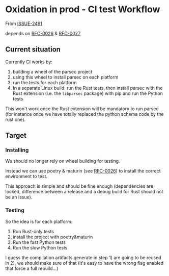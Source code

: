 <!-- Parsec Cloud (https://parsec.cloud) Copyright (c) BUSL-1.1 2016-present Scille SAS -->

# Oxidation in prod - CI test Workflow

From [ISSUE-2491](https://github.com/Scille/parsec-cloud/issues/2491)

depends on [RFC-0026](0026-rust-in-prod-poetry-maturin-based-pyproject.md) & [RFC-0027](0027-rust-in-prod-feature-flag-in-the-rust-extension-binding.md)

## Current situation

Currently CI works by:

1) building a wheel of the parsec project
2) using this wheel to install parsec on each platform
3) run the tests for each platform
4) In a separate Linux build: run the Rust tests, then install parsec with the Rust extension (i.e. the `libparsec` package) with pip and run the Python tests

This won't work once the Rust extension will be mandatory to run parsec (for instance once we have totally replaced the python schema code by the rust one).

## Target

### Installing

We should no longer rely on wheel building for testing.

Instead we can use poetry & maturin (see [RFC-0026](0026-rust-in-prod-poetry-maturin-based-pyproject.md)) to install the correct environment to test.

This approach is simple and should be fine enough (dependencies are locked, difference between a release and a debug build for Rust should not be an issue).

### Testing

So the idea is for each platform:

1) Run Rust-only tests
2) install the project with poetry&maturin
3) Run the fast Python tests
4) Run the slow Python tests

I guess the compilation artifacts generate in step 1) are going to be reused in 2), we should make sure of that (it's easy to have the wrong flag enabled that force a full rebuild...)
